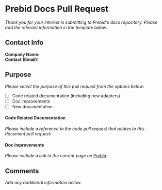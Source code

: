 <h1>Prebid Docs Pull Request</h1>

*Thank you for your interest in submitting to Prebid's docs repository. Please add the relevant information in the template below:*

<h2>Contact Info</h2>

**Company Name:**  
**Contact (Email):**  

<h2>Purpose</h2>

*Please select the purpose of this pull request from the options below:*

- [ ] Code related documentation (including new adapters)
- [ ] Doc improvements
- [ ] New documentation 

<h4>Code Related Documentation</h4>

*Please include a reference to the code pull request that relates to this document pull request:*

<h4>Doc Improvements</h4>

*Please include a link to the current page on [Prebid](docs.prebid.org):*


<h2>Comments</h2>

*Add any additional information below:*
